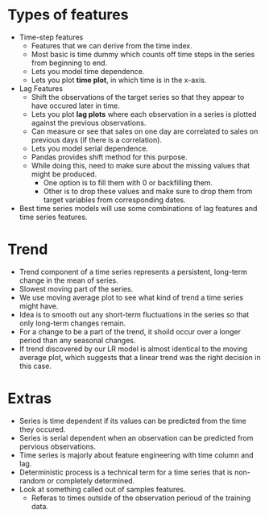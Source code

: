 # Types of features
* Time-step features
    * Features that we can derive from the time index.
    * Most basic is time dummy which counts off time steps in the series from beginning to end.
    * Lets you model time dependence.
    * Lets you plot **time plot**, in which time is in the x-axis.
* Lag Features
    * Shift the observations of the target series so that they appear to have occured later in time.
    * Lets you plot **lag plots** where each observation in a series is plotted against the previous observations.
    * Can measure or see that sales on one day are correlated to sales on previous days (if there is a correlation).
    * Lets you model serial dependence.
    * Pandas provides shift method for this purpose.
    * While doing this, need to make sure about the missing values that might be produced.
        * One option is to fill them with 0 or backfilling them.
        * Other is to drop these values and make sure to drop them from target variables from corresponding dates.
* Best time series models will use some combinations of lag features and time series features.

# Trend
* Trend component of a time series represents a persistent, long-term change in the mean of series.
* Slowest moving part of the series.
* We use moving average plot to see what kind of trend a time series might have.
* Idea is to smooth out any short-term fluctuations in the series so that only long-term changes remain.
* For a change to be a part of the trend, it shoild occur over a longer period than any seasonal changes.
* If trend discovered by our LR model is almost identical to the moving average plot, which suggests that a linear trend was the right decision in this case.

# Extras
* Series is time dependent if its values can be predicted from the time they occured.
* Series is serial dependent when an observation can be predicted from pervious observations.
* Time series is majorly about feature engineering with time column and lag.
* Deterministic process is a technical term for a time series that is non-random or completely determined.
* Look at something called out of samples features.
    * Referas to times outside of the observation perioud of the training data.